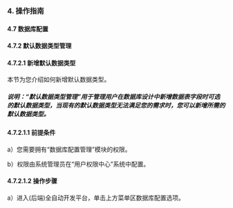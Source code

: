 ### 4. 操作指南

#### 4.7 数据库配置

#### 4.7.2 默认数据类型管理

#### 4.7.2.1 新增默认数据类型

本节为您介绍如何新增默认数据类型。

##### 说明：“默认数据类型管理”用于管理用户在数据库设计中新增数据表字段时可选的默认数据类型，当现有的默认数据类型无法满足您的需求时，您可以新增所需的默认数据类型。

#### 4.7.2.1.1 前提条件

a）您需要拥有“数据库配置管理”模块的权限。

b）权限由系统管理员在“用户权限中心”系统中配置。

#### 4.7.2.1.2 操作步骤

a）进入(后端)全自动开发平台，单击上方菜单区数据库配置选项。
